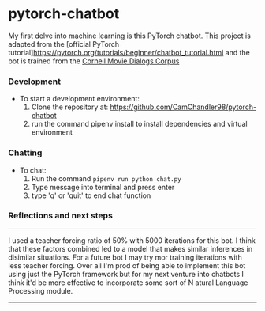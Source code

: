 # pytorch-chatbot

My first delve into machine learning is this PyTorch chatbot. This project is adapted from the [official PyTorch tutorial]https://pytorch.org/tutorials/beginner/chatbot_tutorial.html and the bot is trained from the [Cornell Movie Dialogs Corpus](https://www.cs.cornell.edu/~cristian/Cornell_Movie-Dialogs_Corpus.html)


### Development
* To start a development environment:
    1. Clone the repository at: https://github.com/CamChandler98/pytorch-chatbot
    2. run the command pipenv install to install dependencies and virtual environment
    
### Chatting
* To chat:
    1. Run the command `pipenv run python chat.py`
    2. Type message into terminal and press enter
    3. type 'q' or 'quit' to end chat function
    
### Reflections and next steps
---
I used a teacher forcing ratio of 50% with 5000 iterations for this bot. I think that these factors combined led to a model that makes similar inferences in disimilar situations. For a future bot I may try mor training iterations with less teacher forcing. Over all I'm prod of being able to implement this bot using just the PyTorch framework but for my next venture into chatbots I think it'd be more effective to incorporate some sort of N atural Language Processing module.
***
